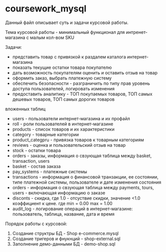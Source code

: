 # coursework_mysql

Данный файл описывает суть и задачи курсовой работы.

Тема курсовой работы - минимальный функционал для интренет-магазина с малым кол-вом SKU

Задачи:
- представить товар с привязкой к раздалем каталога интернет-магазина
- показать текущие остатки товара покупателю
- дать возможность покупателям оценить и оставить отзыв на товар
- оформить заказ, выбрать платежную систему
- обеспечить безопасности - разграничить по типу прав уровень доступа пользователей, логировать изменения
- предоставить аналитику - ТОП покупаемых товаров, ТОП самых дешевых товаров, ТОП самых дорогих товаров

вложенных таблиц
- users - пользователи интернет-магазина и их профайл
- roll - роли пользователей в интернет-магазине
- products - список товаров и их характеристики
- category - товарные категории
- product_categpru - привязка товаров к товарным категориям
- reviews - оценка и пользовательский отзыв на товар
- stock - остатки товара
- orders - заказы, информация о свзующая таблица между basket, transaction, users
- basket - состав заказа
- pay_systems - платежные системы
- transactions - информация о финансовой транзакции, ее состоянии, типе платежной системы, пользователе и дате изменения состояния
- orders - информация о свзующая таблица между payments, tours, users - включающая информацию о заказе
- disconts - скидка, где 1.0 - отсуствие скидки, значение <1.0 коэффициент к цене. где min = 0.00 max = 1.00
- audit_log - логирование операций в интернет-магазине: пользователь, таблица, название, дата и время

Порядок работы с курсовой:
1. Создание структры БД - Shop e-commerce.mysql
2. Создание тригеров и фнукнций - shop-external.sql
3. Заполнение демо-данными БД - demo-shop.sql
